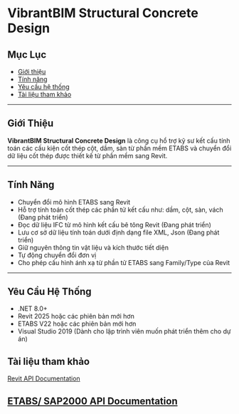 # VibrantBIM Structural Concrete Design

## Mục Lục

- [Giới thiệu](#giới-thiệu)
- [Tính năng](#tính-năng)
- [Yêu cầu hệ thống](#yêu-cầu-hệ-thống)
- [Tài liệu tham khảo](#tài-liệu-tham-khảo)
---

## Giới Thiệu

**VibrantBIM Structural Concrete Design** là công cụ hổ trợ kỹ sư kết cấu tính toán các cấu kiện cốt thép cột, dầm, sàn từ phần mềm ETABS và chuyển đổi dữ liệu cốt thép được thiết kế từ phần mềm sang Revit.  

---

## Tính Năng

- Chuyển đổi mô hình ETABS sang Revit
- Hỗ trợ tính toán cốt thép các phần tử kết cấu như: dầm, cột, sàn, vách (Đang phát triển)
- Đọc dữ liệu IFC từ mô hình kết cấu bê tông Revit (Đang phát triển)
- Lưu cơ sở dữ liệu tính toán dưới định dạng file XML, Json (Đang phát triển)
- Giữ nguyên thông tin vật liệu và kích thước tiết diện
- Tự động chuyển đổi đơn vị
- Cho phép cấu hình ánh xạ từ phần tử ETABS sang Family/Type của Revit

---

## Yêu Cầu Hệ Thống

- .NET 8.0+
- Revit 2025 hoặc các phiên bản mới hơn  
- ETABS V22 hoặc các phiên bản mới hơn  
- Visual Studio 2019 (Dành cho lập trình viên muốn phát triển thêm cho dự án)
## Tài liệu tham khảo

[Revit API Documentation](https://www.revitapidocs.com/)

[ETABS/ SAP2000 API Documentation](https://www.csiamerica.com/developer)
---

